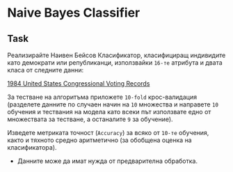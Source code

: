 # Naive Bayes Classifier

## Task

Реализирайте Наивен Бейсов Класификатор, класифициращ индивидите като демократи или републиканци, използвайки `16-те` атрибута и двата класа от следните данни: 

[1984 United States Congressional Voting Records](http://archive.ics.uci.edu/ml/datasets/Congressional+Voting+Records)

За тестване на алгоритъма приложете `10-fold` крос-валидация (разделете данните по случаен начин на `10` множества и направете `10` обучения и тествания на модела като всеки път използвате едно от множествата за тестване, а останалите `9` за обучение).

Изведете метриката точност (`Accuracy`) за всяко от `10-те` обучения, както и тяхното средно аритметично (за обобщена оценка на класификатора).

* Данните може да имат нужда от предварителна обработка.
